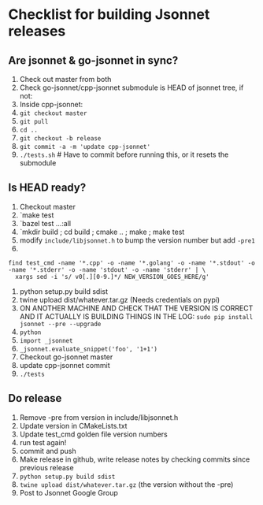 # Checklist for building Jsonnet releases
  
## Are jsonnet & go-jsonnet in sync?
1) Check out master from both
1) Check go-jsonnet/cpp-jsonnet submodule is HEAD of jsonnet tree, if not:
1) Inside cpp-jsonnet:
1) `git checkout master`
1) `git pull`
1) `cd ..`
1) `git checkout -b release`
1) `git commit -a -m 'update cpp-jsonnet'`
1) `./tests.sh`  # Have to commit before running this, or it resets the submodule

## Is HEAD ready?
1) Checkout master
1) `make test
1) `bazel test ...:all
1) `mkdir build ; cd build ; cmake .. ; make ; make test
1) modify `include/libjsonnet.h` to bump the version number but add `-pre1`
1)
```
find test_cmd -name '*.cpp' -o -name '*.golang' -o -name '*.stdout' -o -name '*.stderr' -o -name 'stdout' -o -name 'stderr' | \
  xargs sed -i 's/ v0[.][0-9.]*/ NEW_VERSION_GOES_HERE/g'
```
1) python setup.py build sdist
1) twine upload dist/whatever.tar.gz  (Needs credentials on pypi)
1) ON ANOTHER MACHINE AND CHECK THAT THE VERSION IS CORRECT AND IT ACTUALLY IS BUILDING THINGS IN THE LOG: `sudo pip install jsonnet --pre --upgrade`
1) `python`
1) `import _jsonnet`
1) `_jsonnet.evaluate_snippet('foo', '1+1')`
1) Checkout go-jsonnet master
1) update cpp-jsonnet commit
1) `./tests`

## Do release
1) Remove -pre from version in include/libjsonnet.h
1) Update version in CMakeLists.txt
1) Update test_cmd golden file version numbers
1) run test again! 
1) commit and push
1) Make release in github, write release notes by checking commits since previous release
1) `python setup.py build sdist`
1) `twine upload dist/whatever.tar.gz` (the version without the -pre)
1) Post to Jsonnet Google Group

